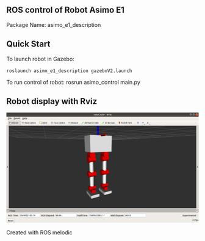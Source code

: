 ## ROS control of Robot Asimo E1

Package Name: asimo_e1_description 

## Quick Start

To launch robot in Gazebo: 
	
	roslaunch asimo_e1_description gazeboV2.launch

To run control of robot:
	rosrun asimo_control main.py 

## Robot display with Rviz 
![](rviz_view.png)



Created with ROS melodic 
